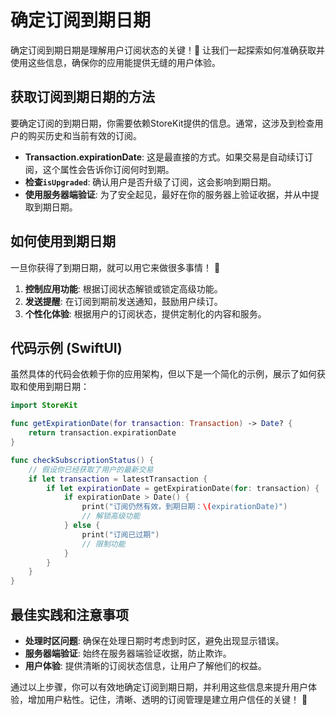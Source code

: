 ﻿# 确定订阅到期日期

确定订阅到期日期是理解用户订阅状态的关键！🎉 让我们一起探索如何准确获取并使用这些信息，确保你的应用能提供无缝的用户体验。

## 获取订阅到期日期的方法

要确定订阅的到期日期，你需要依赖StoreKit提供的信息。通常，这涉及到检查用户的购买历史和当前有效的订阅。

*   **Transaction.expirationDate**: 这是最直接的方式。如果交易是自动续订订阅，这个属性会告诉你订阅何时到期。
*   **检查`isUpgraded`**: 确认用户是否升级了订阅，这会影响到期日期。
*   **使用服务器端验证**: 为了安全起见，最好在你的服务器上验证收据，并从中提取到期日期。

## 如何使用到期日期

一旦你获得了到期日期，就可以用它来做很多事情！ 🚀

1.  **控制应用功能**: 根据订阅状态解锁或锁定高级功能。
2.  **发送提醒**: 在订阅到期前发送通知，鼓励用户续订。
3.  **个性化体验**: 根据用户的订阅状态，提供定制化的内容和服务。

## 代码示例 (SwiftUI)

虽然具体的代码会依赖于你的应用架构，但以下是一个简化的示例，展示了如何获取和使用到期日期：

```swift
import StoreKit

func getExpirationDate(for transaction: Transaction) -> Date? {
    return transaction.expirationDate
}

func checkSubscriptionStatus() {
    // 假设你已经获取了用户的最新交易
    if let transaction = latestTransaction {
        if let expirationDate = getExpirationDate(for: transaction) {
            if expirationDate > Date() {
                print("订阅仍然有效，到期日期：\(expirationDate)")
                // 解锁高级功能
            } else {
                print("订阅已过期")
                // 限制功能
            }
        }
    }
}
```

## 最佳实践和注意事项

*   **处理时区问题**: 确保在处理日期时考虑到时区，避免出现显示错误。
*   **服务器端验证**: 始终在服务器端验证收据，防止欺诈。
*   **用户体验**: 提供清晰的订阅状态信息，让用户了解他们的权益。

通过以上步骤，你可以有效地确定订阅到期日期，并利用这些信息来提升用户体验，增加用户粘性。记住，清晰、透明的订阅管理是建立用户信任的关键！ 💖


